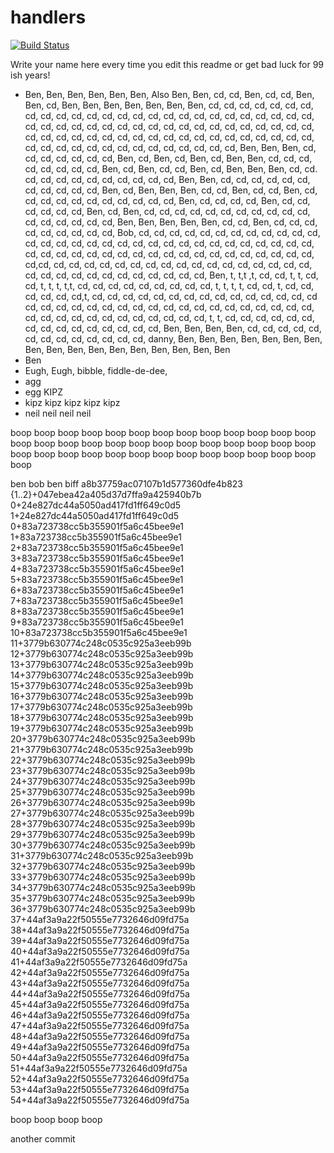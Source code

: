 # handlers

[![Build Status](https://travis-ci.org/atomisthqa/handlers.svg?branch=master)](https://travis-ci.org/atomisthqa/handlers)

Write your name here every time you edit this readme or get bad luck for 99 ish years!

* Ben, Ben, Ben, Ben, Ben, Ben, Also Ben, Ben, cd, cd, Ben, cd, cd, Ben, Ben, cd, Ben, Ben, Ben, Ben, Ben, Ben, Ben, cd, cd, cd, cd, cd, cd, cd, cd, cd, cd, cd, cd, cd, cd, cd, cd, cd, cd, cd, cd, cd, cd, cd, cd, cd, cd, cd, cd, cd, cd, cd, cd, cd, cd, cd, cd, cd, cd, cd, cd, cd, cd, cd, cd, cd, cd, cd, cd, cd, cd, cd, cd, cd, cd, cd, cd, cd, cd, cd, cd, cd, cd, cd, cd, cd, cd, cd, cd, cd, cd, cd, cd, cd, cd, cd, cd, cd, cd, Ben, Ben, Ben, cd, cd, cd, cd, cd, cd, cd, Ben, cd, Ben, cd, Ben, cd, Ben, Ben, cd, cd, cd, cd, cd, cd, cd, cd, Ben, cd, Ben, cd, cd, Ben, cd, Ben, Ben, Ben, cd, cd. cd, cd, cd, cd, cd, cd, cd, cd, cd, cd, Ben, Ben, cd, cd, cd, cd, cd, cd, cd, cd, cd, cd,  cd, Ben, cd, Ben, Ben, Ben, cd, cd, Ben, cd, cd, Ben, cd, cd, cd, cd, cd, cd, cd, cd, cd, cd, cd, Ben, cd, cd, cd, cd, Ben, cd, cd, cd, cd, cd, cd, Ben, cd, Ben, cd, cd, cd, cd, cd, cd, cd, cd, cd, cd, cd, cd, cd, cd, cd, cd, cd, Ben, Ben, Ben, Ben, Ben, cd, cd, Ben, cd, cd, cd, cd, cd, cd, cd, cd, cd, Bob, cd, cd, cd, cd, cd, cd, cd, cd, cd, cd, cd, cd, cd, cd, cd, cd, cd, cd, cd, cd, cd, cd, cd, cd, cd, cd, cd, cd, cd, cd, cd, cd, cd, cd, cd, cd, cd, cd, cd, cd, cd, cd, cd, cd, cd, cd, cd, cd, cd, cd, cd,cd, cd, cd, cd, cd, cd, cd, cd, cd, cd, cd, cd, cd, cd, cd, cd, cd, cd, cd, cd, cd, cd, cd, cd, cd, cd, cd, cd, cd, cd, Ben, t, t,t ,t, cd, cd, t, t, cd, cd, t, t, t, t,t, cd, cd, cd, cd, cd, cd, cd, cd, cd, t, t, t, t, cd, cd, t, cd, cd, cd, cd, cd, cd,t, cd, cd, cd, cd, cd, cd, cd, cd, cd, cd, cd, cd, cd, cd, cd cd, cd, cd, cd, cd, cd, cd, cd, cd, cd, cd, cd, cd, cd, cd, cd, cd, cd, cd, cd, cd, cd, cd, cd, cd, cd, cd, cd, cd, cd, cd, t, t, cd, cd, cd, cd, cd, cd, cd, cd, cd, cd, cd, cd, cd, cd, cd, Ben, Ben, Ben, Ben, cd, cd, cd, cd, cd, cd, cd, cd, cd, cd, cd, cd, cd, danny, Ben, Ben, Ben, Ben, Ben, Ben, Ben, Ben, Ben, Ben, Ben, Ben, Ben, Ben, Ben, Ben, Ben
* Ben
* Eugh, Eugh, bibble, fiddle-de-dee,
* agg
* egg  KIPZ
* kipz kipz kipz kipz kipz
* neil neil neil neil

boop
boop
boop
boop
boop
boop
boop
boop
boop
boop
boop
boop
boop
boop
boop
boop
boop
boop
boop
boop
boop
boop
boop
boop
boop
boop
boop
boop
boop
boop
boop
boop
boop
boop
boop
boop
boop
boop
boop
boop

ben
bob
ben
biff
a8b37759ac07107b1d577360dfe4b823
{1..2}+047ebea42a405d37d7ffa9a425940b7b
0+24e827dc44a5050ad417fd1ff649c0d5
1+24e827dc44a5050ad417fd1ff649c0d5
0+83a723738cc5b355901f5a6c45bee9e1
1+83a723738cc5b355901f5a6c45bee9e1
2+83a723738cc5b355901f5a6c45bee9e1
3+83a723738cc5b355901f5a6c45bee9e1
4+83a723738cc5b355901f5a6c45bee9e1
5+83a723738cc5b355901f5a6c45bee9e1
6+83a723738cc5b355901f5a6c45bee9e1
7+83a723738cc5b355901f5a6c45bee9e1
8+83a723738cc5b355901f5a6c45bee9e1
9+83a723738cc5b355901f5a6c45bee9e1
10+83a723738cc5b355901f5a6c45bee9e1
11+3779b630774c248c0535c925a3eeb99b
12+3779b630774c248c0535c925a3eeb99b
13+3779b630774c248c0535c925a3eeb99b
14+3779b630774c248c0535c925a3eeb99b
15+3779b630774c248c0535c925a3eeb99b
16+3779b630774c248c0535c925a3eeb99b
17+3779b630774c248c0535c925a3eeb99b
18+3779b630774c248c0535c925a3eeb99b
19+3779b630774c248c0535c925a3eeb99b
20+3779b630774c248c0535c925a3eeb99b
21+3779b630774c248c0535c925a3eeb99b
22+3779b630774c248c0535c925a3eeb99b
23+3779b630774c248c0535c925a3eeb99b
24+3779b630774c248c0535c925a3eeb99b
25+3779b630774c248c0535c925a3eeb99b
26+3779b630774c248c0535c925a3eeb99b
27+3779b630774c248c0535c925a3eeb99b
28+3779b630774c248c0535c925a3eeb99b
29+3779b630774c248c0535c925a3eeb99b
30+3779b630774c248c0535c925a3eeb99b
31+3779b630774c248c0535c925a3eeb99b
32+3779b630774c248c0535c925a3eeb99b
33+3779b630774c248c0535c925a3eeb99b
34+3779b630774c248c0535c925a3eeb99b
35+3779b630774c248c0535c925a3eeb99b
36+3779b630774c248c0535c925a3eeb99b
37+44af3a9a22f50555e7732646d09fd75a
38+44af3a9a22f50555e7732646d09fd75a
39+44af3a9a22f50555e7732646d09fd75a
40+44af3a9a22f50555e7732646d09fd75a
41+44af3a9a22f50555e7732646d09fd75a
42+44af3a9a22f50555e7732646d09fd75a
43+44af3a9a22f50555e7732646d09fd75a
44+44af3a9a22f50555e7732646d09fd75a
45+44af3a9a22f50555e7732646d09fd75a
46+44af3a9a22f50555e7732646d09fd75a
47+44af3a9a22f50555e7732646d09fd75a
48+44af3a9a22f50555e7732646d09fd75a
49+44af3a9a22f50555e7732646d09fd75a
50+44af3a9a22f50555e7732646d09fd75a
51+44af3a9a22f50555e7732646d09fd75a
52+44af3a9a22f50555e7732646d09fd75a
53+44af3a9a22f50555e7732646d09fd75a
54+44af3a9a22f50555e7732646d09fd75a

boop
boop
boop
boop

another commit
